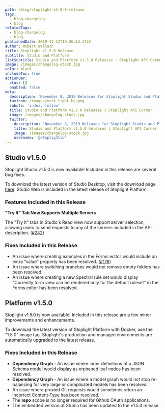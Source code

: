 ```yaml
---
path: /blog/stoplight-v1-5-0-release
tags:
  - blog-changelog
  - blog
relatedTags:
  - blog-changelog
  - blog
publishedDate: 2019-11-12T19:26:13.173Z
author: Robert Wallach
title: Stoplight v1.5.0 Release
subtitle: Studio and Platform
listSubtitle: Studio and Platform v1.5.0 Releases | Stoplight API Corner
image: /images/changelog-stock.jpg
color: black
includeToc: true
actionBar:
  ctas: []
  enabled: false
meta:
  description: 'November 8, 2019 Releases for Stoplight Studio and Platform'
  favicon: /images/mark_light_bg.png
  robots: 'index, follow'
  title: Studio and Platform v1.5.0 Releases | Stoplight API Corner
  image: /images/changelog-stock.jpg
  twitter:
    description: 'November 8, 2019 Releases for Stoplight Studio and Platform'
    title: Studio and Platform v1.5.0 Releases | Stoplight API Corner
    image: /images/changelog-stock.jpg
    username: '@stoplightio'
---
```

## Studio v1.5.0

Stoplight Studio v1.5.0 is now available! Included in this release are several bug fixes. 

To download the latest version of Studio Desktop, visit the download page [here](https://github.com/stoplightio/studio/releases). Studio Web is included in the latest release of Stoplight Platform.

### Features Included in this Release

**"Try It" Tab Now Supports Multiple Servers**

The "Try It" tabs in Studio's Read view now support server selection, allowing users to send requests to any of the servers included in the API description. ([\#242](https://github.com/stoplightio/studio/issues/242))

### Fixes Included in this Release

* An issue where creating examples in the Forms editor would include an extra "value" property has been resolved. ([\#176](https://github.com/stoplightio/studio/issues/176))
* An issue where switching branches would not remove empty folders has been resolved.
* An issue where creating a new Spectral rule set would display "Currently form view can be rendered only for the default ruleset" in the Forms editor has been resolved.

## Platform v1.5.0

Stoplight v1.5.0 is now available! Included in this release are a few minor improvements and enhancements. 

To download the latest version of Stoplight Platform with Docker, use the "1.5.0" image tag. Stoplight's production and managed environments are automatically upgraded to the latest release.

### Fixes Included in this Release

* **Dependency Graph** - An issue where inner definitions of a JSON Schema model would display as orphaned leaf nodes has been resolved.
* **Dependency Graph** - An issue where a model graph would not stop re-balancing for very large or complicated models has been resolved.
* An issue where proxied Git requests would sometimes return an incorrect Content-Type has been resolved.
* The **repo** scope is no longer required for Github OAuth applications.
* The embedded version of Studio has been updated to the v1.5.0 release.

